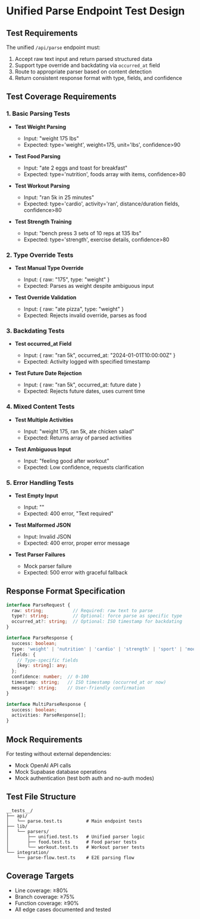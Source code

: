 # Unified Parse Endpoint Test Design

## Test Requirements

The unified `/api/parse` endpoint must:
1. Accept raw text input and return parsed structured data
2. Support type override and backdating via `occurred_at` field
3. Route to appropriate parser based on content detection
4. Return consistent response format with type, fields, and confidence

## Test Coverage Requirements

### 1. Basic Parsing Tests
- **Test Weight Parsing**
  - Input: "weight 175 lbs"
  - Expected: type='weight', weight=175, unit='lbs', confidence>90

- **Test Food Parsing**  
  - Input: "ate 2 eggs and toast for breakfast"
  - Expected: type='nutrition', foods array with items, confidence>80

- **Test Workout Parsing**
  - Input: "ran 5k in 25 minutes"
  - Expected: type='cardio', activity='ran', distance/duration fields, confidence>80

- **Test Strength Training**
  - Input: "bench press 3 sets of 10 reps at 135 lbs"
  - Expected: type='strength', exercise details, confidence>80

### 2. Type Override Tests
- **Test Manual Type Override**
  - Input: { raw: "175", type: "weight" }
  - Expected: Parses as weight despite ambiguous input

- **Test Override Validation**
  - Input: { raw: "ate pizza", type: "weight" }
  - Expected: Rejects invalid override, parses as food

### 3. Backdating Tests
- **Test occurred_at Field**
  - Input: { raw: "ran 5k", occurred_at: "2024-01-01T10:00:00Z" }
  - Expected: Activity logged with specified timestamp

- **Test Future Date Rejection**
  - Input: { raw: "ran 5k", occurred_at: future date }
  - Expected: Rejects future dates, uses current time

### 4. Mixed Content Tests
- **Test Multiple Activities**
  - Input: "weight 175, ran 5k, ate chicken salad"
  - Expected: Returns array of parsed activities

- **Test Ambiguous Input**
  - Input: "feeling good after workout"
  - Expected: Low confidence, requests clarification

### 5. Error Handling Tests
- **Test Empty Input**
  - Input: ""
  - Expected: 400 error, "Text required"

- **Test Malformed JSON**
  - Input: Invalid JSON
  - Expected: 400 error, proper error message

- **Test Parser Failures**
  - Mock parser failure
  - Expected: 500 error with graceful fallback

## Response Format Specification

```typescript
interface ParseRequest {
  raw: string;           // Required: raw text to parse
  type?: string;         // Optional: force parse as specific type
  occurred_at?: string;  // Optional: ISO timestamp for backdating
}

interface ParseResponse {
  success: boolean;
  type: 'weight' | 'nutrition' | 'cardio' | 'strength' | 'sport' | 'mood' | 'unknown';
  fields: {
    // Type-specific fields
    [key: string]: any;
  };
  confidence: number;  // 0-100
  timestamp: string;   // ISO timestamp (occurred_at or now)
  message?: string;    // User-friendly confirmation
}

interface MultiParseResponse {
  success: boolean;
  activities: ParseResponse[];
}
```

## Mock Requirements

For testing without external dependencies:
- Mock OpenAI API calls
- Mock Supabase database operations
- Mock authentication (test both auth and no-auth modes)

## Test File Structure

```
__tests__/
├── api/
│   └── parse.test.ts         # Main endpoint tests
├── lib/
│   └── parsers/
│       ├── unified.test.ts   # Unified parser logic
│       ├── food.test.ts      # Food parser tests
│       └── workout.test.ts   # Workout parser tests
└── integration/
    └── parse-flow.test.ts    # E2E parsing flow
```

## Coverage Targets
- Line coverage: ≥80%
- Branch coverage: ≥75%
- Function coverage: ≥90%
- All edge cases documented and tested